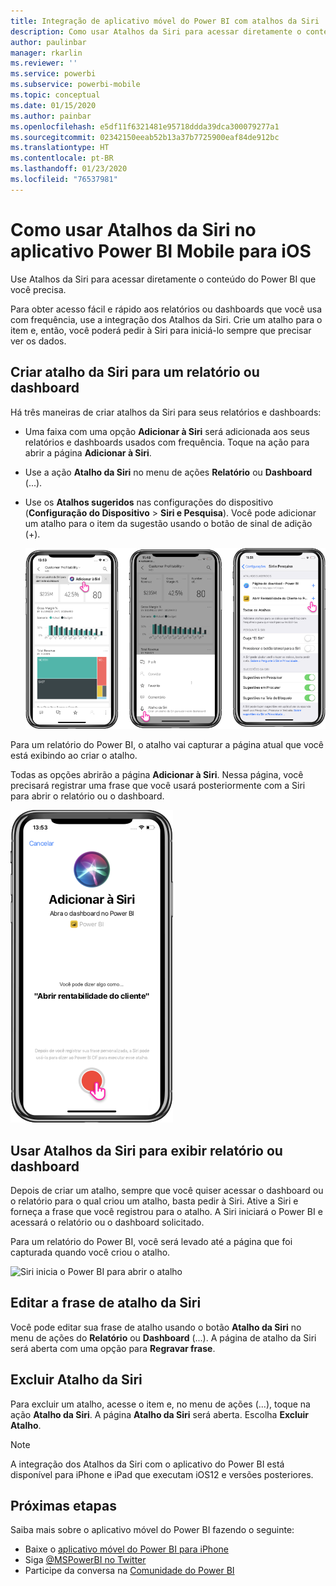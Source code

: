 ```yaml
---
title: Integração de aplicativo móvel do Power BI com atalhos da Siri
description: Como usar Atalhos da Siri para acessar diretamente o conteúdo do Power BI que você precisa.
author: paulinbar
manager: rkarlin
ms.reviewer: ''
ms.service: powerbi
ms.subservice: powerbi-mobile
ms.topic: conceptual
ms.date: 01/15/2020
ms.author: painbar
ms.openlocfilehash: e5df11f6321481e95718ddda39dca300079277a1
ms.sourcegitcommit: 02342150eeab52b13a37b7725900eaf84de912bc
ms.translationtype: HT
ms.contentlocale: pt-BR
ms.lasthandoff: 01/23/2020
ms.locfileid: "76537981"
---
```

# <a name="using-siri-shortcuts-in-power-bi-mobile-ios-app"></a>Como usar Atalhos da Siri no aplicativo Power BI Mobile para iOS

Use Atalhos da Siri para acessar diretamente o conteúdo do Power BI que você precisa.

Para obter acesso fácil e rápido aos relatórios ou dashboards que você usa com frequência, use a integração dos Atalhos da Siri. Crie um atalho para o item e, então, você poderá pedir à Siri para iniciá-lo sempre que precisar ver os dados.

## <a name="create-siri-shortcut-for-a-report-or-dashboard"></a>Criar atalho da Siri para um relatório ou dashboard

Há três maneiras de criar atalhos da Siri para seus relatórios e dashboards:

- Uma faixa com uma opção **Adicionar à Siri** será adicionada aos seus relatórios e dashboards usados com frequência. Toque na ação para abrir a página **Adicionar à Siri**.
    
- Use a ação **Atalho da Siri** no menu de ações **Relatório** ou **Dashboard** (...).
    
- Use os **Atalhos sugeridos** nas configurações do dispositivo (**Configuração do Dispositivo** > **Siri e Pesquisa**). Você pode adicionar um atalho para o item da sugestão usando o botão de sinal de adição (+).
     
     ![Criar um atalho](./media/mobile-apps-ios-siri-search/power-bi-siri-create-shortcut.png)

Para um relatório do Power BI, o atalho vai capturar a página atual que você está exibindo ao criar o atalho. 

Todas as opções abrirão a página **Adicionar à Siri**. Nessa página, você precisará registrar uma frase que você usará posteriormente com a Siri para abrir o relatório ou o dashboard. 
   
![Página Adicionar à Siri](./media/mobile-apps-ios-siri-search/power-bi-siri-add-page.png)
    

## <a name="use-siri-shortcuts-to-view-report-or-dashboard"></a>Usar Atalhos da Siri para exibir relatório ou dashboard

Depois de criar um atalho, sempre que você quiser acessar o dashboard ou o relatório para o qual criou um atalho, basta pedir à Siri.
Ative a Siri e forneça a frase que você registrou para o atalho. A Siri iniciará o Power BI e acessará o relatório ou o dashboard solicitado. 

Para um relatório do Power BI, você será levado até a página que foi capturada quando você criou o atalho.


  ![Siri inicia o Power BI para abrir o atalho](./media/mobile-apps-ios-siri-search/power-bi-siri-open.png)
  

## <a name="edit-siri-shortcut-phrase"></a>Editar a frase de atalho da Siri 
Você pode editar sua frase de atalho usando o botão **Atalho da Siri** no menu de ações do **Relatório** ou **Dashboard** (...). A página de atalho da Siri será aberta com uma opção para **Regravar frase**. 

## <a name="delete-siri-shortcut"></a>Excluir Atalho da Siri 
Para excluir um atalho, acesse o item e, no menu de ações (...), toque na ação **Atalho da Siri**. A página **Atalho da Siri** será aberta. Escolha **Excluir Atalho**.


> [!NOTE]
> A integração dos Atalhos da Siri com o aplicativo do Power BI está disponível para iPhone e iPad que executam iOS12 e versões posteriores.
> 

## <a name="next-steps"></a>Próximas etapas
Saiba mais sobre o aplicativo móvel do Power BI fazendo o seguinte: 

* Baixe o [aplicativo móvel do Power BI para iPhone](https://go.microsoft.com/fwlink/?LinkId=522062)
* Siga [@MSPowerBI no Twitter](https://twitter.com/MSPowerBI)
* Participe da conversa na [Comunidade do Power BI](https://community.powerbi.com/)

